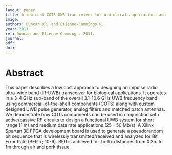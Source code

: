 ```yaml
---
layout: paper
title: A low-cost COTS UWB transceiver for biological applications achieves 50 Mb/s with < 10−6 Raw BER
image:
authors: Duncan KR, and Etienne-Cummings R.
year: 2011
ref: Duncan and Etienne-Cummings. 2011.
journal: 
pdf: 
doi: 
---
```


# Abstract
This paper describes a low cost approach to designing an impulse radio ultra-wide band (IR-UWB) transceiver for biological applications. It operates in a 3-4 GHz sub-band of the overall 3.1-10.6 GHz UWB frequency band using commercial-of-the-shelf components (COTS) along with custom designed UWB pulse generator, analog filters and matched patch antennas. We demonstrate how COTs components can be used in conjunction with active/passive RF circuits to design a functional UWB system for short range (1 m) and medium data rate applications (25 - 50 Mb/s). A Xilinx Spartan 3E FPGA development board is used to generate a pseudorandom bit sequence that is wirelessly transmitted/received and analyzed for Bit Error Rate (BER <; 10-6). BER is achieved for Tx-Rx distances from 0.3m to 1m through air and pork tissue.

